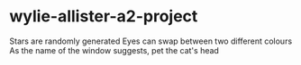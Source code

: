 # wylie-allister-a2-project
Stars are randomly generated
Eyes can swap between two different colours
As the name of the window suggests, pet the cat's head
